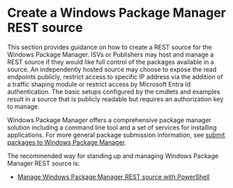 # Create a Windows Package Manager REST source

This section provides guidance on how to create a REST source for the Windows Package Manager. ISVs or Publishers may host and manage a REST source if they would like full control of the packages available in a source. An independently hosted source may choose to expose the read endpoints publicly, restrict access to specific IP address via the addition of a traffic shaping module or restrict access by Microsoft Entra Id authentication.  The basic setups configured by the cmdlets and examples result in a source that is publicly readable but requires an authorization key to manage. 

Windows Package Manager offers a comprehensive package manager solution including a command line tool and a set of services for installing applications. For more general package submission information, see [submit packages to Windows Package Manager](https://learn.microsoft.com/windows/package-manager/package/).

The recommended way for standing up and managing Windows Package Manager REST source is:

- [Manage Windows Package Manager REST source with PowerShell](WingetRestSource.md#manage-windows-package-manager-rest-source-with-powershell)
